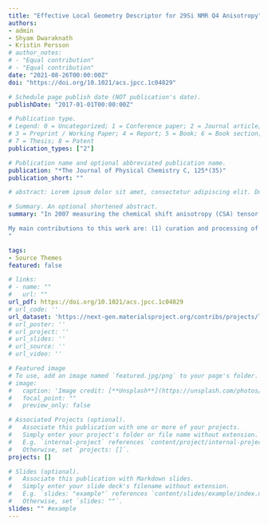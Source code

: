 ```yaml
---
title: "Effective Local Geometry Descriptor for 29Si NMR Q4 Anisotropy"
authors:
- admin
- Shyam Dwaraknath
- Kristin Persson
# author_notes:
# - "Equal contribution"
# - "Equal contribution"
date: "2021-08-26T00:00:00Z"
doi: "https://doi.org/10.1021/acs.jpcc.1c04829"

# Schedule page publish date (NOT publication's date).
publishDate: "2017-01-01T00:00:00Z"

# Publication type.
# Legend: 0 = Uncategorized; 1 = Conference paper; 2 = Journal article;
# 3 = Preprint / Working Paper; 4 = Report; 5 = Book; 6 = Book section;
# 7 = Thesis; 8 = Patent
publication_types: ["2"]

# Publication name and optional abbreviated publication name.
publication: "*The Journal of Physical Chemistry C, 125*(35)"
publication_short: ""

# abstract: Lorem ipsum dolor sit amet, consectetur adipiscing elit. Duis posuere tellus ac convallis placerat. Proin tincidunt magna sed ex sollicitudin condimentum. Sed ac faucibus dolor, scelerisque sollicitudin nisi. Cras purus urna, suscipit quis sapien eu, pulvinar tempor diam. Quisque risus orci, mollis id ante sit amet, gravida egestas nisl. Sed ac tempus magna. Proin in dui enim. Donec condimentum, sem id dapibus fringilla, tellus enim condimentum arcu, nec volutpat est felis vel metus. Vestibulum sit amet erat at nulla eleifend gravida.

# Summary. An optional shortened abstract.
summary: "In 2007 measuring the chemical shift anisotropy (CSA) tensor in highly symmetric silica materials became possible. In that original study, stuctural relationships between silicon geometry and the tensor anisotropy were explored but nothing was found. The authors at the time deemed the structure-anisotropy relationship impossible (or at least extremely difficult) to model analytically. Modeling something such as the anisotropy helps a great deal during structure elucidation studies as it is an additional piece of information we can use to determine the structure, and is thus something we are interested in modeling. Through a combination of theory-based feature engineering and using machine learning techniques like symbolic regression and feature importance analysis, we have developed an interpretable analytical model for the relationship between silicon geometry and anisotropy.

My main contributions to this work are: (1) curation and processing of data set, (2) developing the features used in the feature engineering phase, (3) using a combination of random forests and symbolic regression to determine a functional form for a descriptor of silicon anisotropy.
"

tags:
- Source Themes
featured: false

# links:
# - name: ""
#   url: ""
url_pdf: https://doi.org/10.1021/acs.jpcc.1c04829
# url_code: ''
url_dataset: 'https://next-gen.materialsproject.org/contribs/projects/lsdi_vasp_si29'
# url_poster: ''
# url_project: ''
# url_slides: ''
# url_source: ''
# url_video: ''

# Featured image
# To use, add an image named `featured.jpg/png` to your page's folder. 
# image:
#   caption: 'Image credit: [**Unsplash**](https://unsplash.com/photos/jdD8gXaTZsc)'
#   focal_point: ""
#   preview_only: false

# Associated Projects (optional).
#   Associate this publication with one or more of your projects.
#   Simply enter your project's folder or file name without extension.
#   E.g. `internal-project` references `content/project/internal-project/index.md`.
#   Otherwise, set `projects: []`.
projects: []

# Slides (optional).
#   Associate this publication with Markdown slides.
#   Simply enter your slide deck's filename without extension.
#   E.g. `slides: "example"` references `content/slides/example/index.md`.
#   Otherwise, set `slides: ""`.
slides: "" #example
---
```


<!-- {{% callout note %}}
Click the *Cite* button above to demo the feature to enable visitors to import publication metadata into their reference management software.
{{% /callout %}}

{{% callout note %}}
Create your slides in Markdown - click the *Slides* button to check out the example.
{{% /callout %}}

Supplementary notes can be added here, including [code, math, and images](https://wowchemy.com/docs/writing-markdown-latex/). -->
